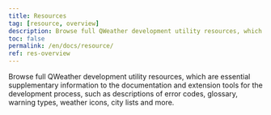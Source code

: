 ```yaml
---
title: Resources
tag: [resource, overview]
description: Browse full QWeather development utility resources, which are essential supplementary information to the documentation and extension tools for the development process, such as descriptions of error codes, glossary, warning types, weather icons, city lists and more.
toc: false
permalink: /en/docs/resource/
ref: res-overview
---
```


Browse full QWeather development utility resources, which are essential supplementary information to the documentation and extension tools for the development process, such as descriptions of error codes, glossary, warning types, weather icons, city lists and more.